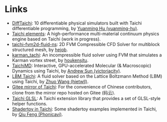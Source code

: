 # Links

- [DiffTaichi](https://github.com/taichi-dev/difftaichi): 10 differentiable physical simulators built with Taichi differentiable programming, by [Yuanming Hu (yuanming-hu)](https://github.com/yuanming-hu).
- [Taichi elements](https://github.com/taichi-dev/taichi_elements): A high-performance multi-material continuum physics engine based on Taichi (work in progress).
- [taichi-fvm2d-fluid-ns](https://github.com/hejob/taichi-fvm2d-fluid-ns/): 2D FVM Compressible CFD Solver for multiblock structured mesh, by [hejob](https://github.com/hejob).
- [karman_tachi](https://github.com/houkensjtu/karman_taichi): An incompressible fluid solver using FVM that simulates a Karman vortex street, by [houkensjtu](https://github.com/houkensjtu).
- [TaichiMD](https://github.com/victoriacity/taichimd): Interactive, GPU-accelerated Molecular (& Macroscopic) Dynamics using Taichi, by [Andrew Sun (victoriacity)](https://github.com/victoriacity).
- [LBM Taichi](https://github.com/hietwll/LBM_Taichi): A fluid solver based on the Lattice Boltzmann Method (LBM) using Taichi, by [Zhuo Wang (hietwll)](https://github.com/hietwll).
- [Gitee mirror of Taichi](https://gitee.com/mirrors/Taichi): For the convenience of Chinese contributors, clone from the mirror repo hosted on Gitee (码云).
- [Taichi GLSL](https://github.com/taichi-dev/taichi_glsl): A Taichi extension library that provides a set of GLSL-style helper functions.
- [Shadertoy in Taichi](https://github.com/Phonicavi/Shadertoy-taichi): Some shadertoy examples implemented in Taichi, by [Qiu Feng (Phonicavi)](https://github.com/Phonicavi).
